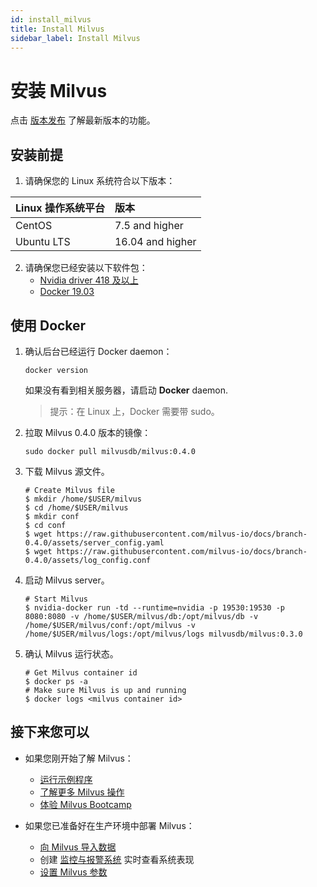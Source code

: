 ```yaml
---
id: install_milvus
title: Install Milvus
sidebar_label: Install Milvus
---
```

# 安装 Milvus

点击 [版本发布](../Releases) 了解最新版本的功能。

## 安装前提

1. 请确保您的 Linux 系统符合以下版本：

| Linux 操作系统平台 | 版本             |
| :----------------- | :--------------- |
| CentOS             | 7.5 and higher   |
| Ubuntu LTS         | 16.04 and higher |

2. 请确保您已经安装以下软件包：
   - [Nvidia driver 418 及以上](https://docs.nvidia.com/cuda/cuda-installation-guide-linux/index.html)
   - [Docker 19.03](https://docs.docker.com/engine/installation/linux/docker-ce/ubuntu/)

## 使用 Docker

1. 确认后台已经运行 Docker daemon：

   ```
   docker version
   ```

   如果没有看到相关服务器，请启动 **Docker** daemon.

   > 提示：在 Linux 上，Docker 需要带 sudo。

2. 拉取 Milvus 0.4.0 版本的镜像：

   ```
   sudo docker pull milvusdb/milvus:0.4.0
   ```

3. 下载 Milvus 源文件。

   ```shell
   # Create Milvus file
   $ mkdir /home/$USER/milvus
   $ cd /home/$USER/milvus
   $ mkdir conf
   $ cd conf
   $ wget https://raw.githubusercontent.com/milvus-io/docs/branch-0.4.0/assets/server_config.yaml
   $ wget https://raw.githubusercontent.com/milvus-io/docs/branch-0.4.0/assets/log_config.conf
   ```

4. 启动 Milvus server。

   ```shell
   # Start Milvus
   $ nvidia-docker run -td --runtime=nvidia -p 19530:19530 -p 8080:8080 -v /home/$USER/milvus/db:/opt/milvus/db -v /home/$USER/milvus/conf:/opt/milvus -v /home/$USER/milvus/logs:/opt/milvus/logs milvusdb/milvus:0.3.0
   ```

5. 确认 Milvus 运行状态。

   ```shell
   # Get Milvus container id
   $ docker ps -a
   # Make sure Milvus is up and running
   $ docker logs <milvus container id>
   ```

## 接下来您可以

- 如果您刚开始了解 Milvus：

  - [运行示例程序](example_code.md)
  - [了解更多 Milvus 操作](milvus_operations.md)
  - [体验 Milvus Bootcamp](https://github.com/milvus-io/bootcamp)

- 如果您已准备好在生产环境中部署 Milvus：

  - [向 Milvus 导入数据](import_data.md)
  - 创建 [监控与报警系统](monitor.md) 实时查看系统表现
  - [设置 Milvus 参数](../reference/milvus_config.md)
